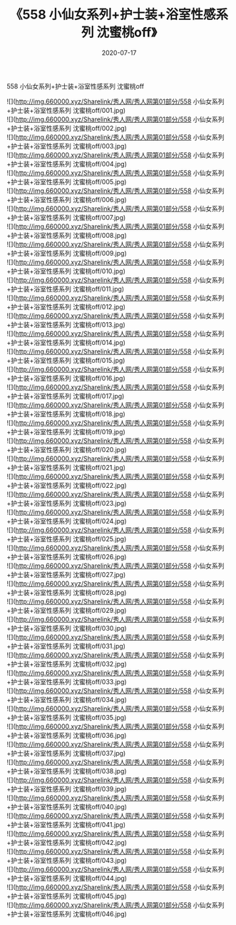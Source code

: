 ﻿---
layout: post
title:  《558 小仙女系列+护士装+浴室性感系列 沈蜜桃off》
date:   2020-07-17
img: http://img.660000.xyz/Sharelink/秀人网/秀人网第01部分/558 小仙女系列+护士装+浴室性感系列 沈蜜桃off/000.jpg
categories: [美女, 清纯, 唯美]
---

558 小仙女系列+护士装+浴室性感系列 沈蜜桃off

  ![](http://img.660000.xyz/Sharelink/秀人网/秀人网第01部分/558 小仙女系列+护士装+浴室性感系列 沈蜜桃off/001.jpg) <br> ![](http://img.660000.xyz/Sharelink/秀人网/秀人网第01部分/558 小仙女系列+护士装+浴室性感系列 沈蜜桃off/002.jpg) <br> ![](http://img.660000.xyz/Sharelink/秀人网/秀人网第01部分/558 小仙女系列+护士装+浴室性感系列 沈蜜桃off/003.jpg) <br> ![](http://img.660000.xyz/Sharelink/秀人网/秀人网第01部分/558 小仙女系列+护士装+浴室性感系列 沈蜜桃off/004.jpg) <br> ![](http://img.660000.xyz/Sharelink/秀人网/秀人网第01部分/558 小仙女系列+护士装+浴室性感系列 沈蜜桃off/005.jpg) <br> ![](http://img.660000.xyz/Sharelink/秀人网/秀人网第01部分/558 小仙女系列+护士装+浴室性感系列 沈蜜桃off/006.jpg) <br> ![](http://img.660000.xyz/Sharelink/秀人网/秀人网第01部分/558 小仙女系列+护士装+浴室性感系列 沈蜜桃off/007.jpg) <br> ![](http://img.660000.xyz/Sharelink/秀人网/秀人网第01部分/558 小仙女系列+护士装+浴室性感系列 沈蜜桃off/008.jpg) <br> ![](http://img.660000.xyz/Sharelink/秀人网/秀人网第01部分/558 小仙女系列+护士装+浴室性感系列 沈蜜桃off/009.jpg) <br> ![](http://img.660000.xyz/Sharelink/秀人网/秀人网第01部分/558 小仙女系列+护士装+浴室性感系列 沈蜜桃off/010.jpg) <br> ![](http://img.660000.xyz/Sharelink/秀人网/秀人网第01部分/558 小仙女系列+护士装+浴室性感系列 沈蜜桃off/011.jpg) <br> ![](http://img.660000.xyz/Sharelink/秀人网/秀人网第01部分/558 小仙女系列+护士装+浴室性感系列 沈蜜桃off/012.jpg) <br> ![](http://img.660000.xyz/Sharelink/秀人网/秀人网第01部分/558 小仙女系列+护士装+浴室性感系列 沈蜜桃off/013.jpg) <br> ![](http://img.660000.xyz/Sharelink/秀人网/秀人网第01部分/558 小仙女系列+护士装+浴室性感系列 沈蜜桃off/014.jpg) <br> ![](http://img.660000.xyz/Sharelink/秀人网/秀人网第01部分/558 小仙女系列+护士装+浴室性感系列 沈蜜桃off/015.jpg) <br> ![](http://img.660000.xyz/Sharelink/秀人网/秀人网第01部分/558 小仙女系列+护士装+浴室性感系列 沈蜜桃off/016.jpg) <br> ![](http://img.660000.xyz/Sharelink/秀人网/秀人网第01部分/558 小仙女系列+护士装+浴室性感系列 沈蜜桃off/017.jpg) <br> ![](http://img.660000.xyz/Sharelink/秀人网/秀人网第01部分/558 小仙女系列+护士装+浴室性感系列 沈蜜桃off/018.jpg) <br> ![](http://img.660000.xyz/Sharelink/秀人网/秀人网第01部分/558 小仙女系列+护士装+浴室性感系列 沈蜜桃off/019.jpg) <br> ![](http://img.660000.xyz/Sharelink/秀人网/秀人网第01部分/558 小仙女系列+护士装+浴室性感系列 沈蜜桃off/020.jpg) <br> ![](http://img.660000.xyz/Sharelink/秀人网/秀人网第01部分/558 小仙女系列+护士装+浴室性感系列 沈蜜桃off/021.jpg) <br> ![](http://img.660000.xyz/Sharelink/秀人网/秀人网第01部分/558 小仙女系列+护士装+浴室性感系列 沈蜜桃off/022.jpg) <br> ![](http://img.660000.xyz/Sharelink/秀人网/秀人网第01部分/558 小仙女系列+护士装+浴室性感系列 沈蜜桃off/023.jpg) <br> ![](http://img.660000.xyz/Sharelink/秀人网/秀人网第01部分/558 小仙女系列+护士装+浴室性感系列 沈蜜桃off/024.jpg) <br> ![](http://img.660000.xyz/Sharelink/秀人网/秀人网第01部分/558 小仙女系列+护士装+浴室性感系列 沈蜜桃off/025.jpg) <br> ![](http://img.660000.xyz/Sharelink/秀人网/秀人网第01部分/558 小仙女系列+护士装+浴室性感系列 沈蜜桃off/026.jpg) <br> ![](http://img.660000.xyz/Sharelink/秀人网/秀人网第01部分/558 小仙女系列+护士装+浴室性感系列 沈蜜桃off/027.jpg) <br> ![](http://img.660000.xyz/Sharelink/秀人网/秀人网第01部分/558 小仙女系列+护士装+浴室性感系列 沈蜜桃off/028.jpg) <br> ![](http://img.660000.xyz/Sharelink/秀人网/秀人网第01部分/558 小仙女系列+护士装+浴室性感系列 沈蜜桃off/029.jpg) <br> ![](http://img.660000.xyz/Sharelink/秀人网/秀人网第01部分/558 小仙女系列+护士装+浴室性感系列 沈蜜桃off/030.jpg) <br> ![](http://img.660000.xyz/Sharelink/秀人网/秀人网第01部分/558 小仙女系列+护士装+浴室性感系列 沈蜜桃off/031.jpg) <br> ![](http://img.660000.xyz/Sharelink/秀人网/秀人网第01部分/558 小仙女系列+护士装+浴室性感系列 沈蜜桃off/032.jpg) <br> ![](http://img.660000.xyz/Sharelink/秀人网/秀人网第01部分/558 小仙女系列+护士装+浴室性感系列 沈蜜桃off/033.jpg) <br> ![](http://img.660000.xyz/Sharelink/秀人网/秀人网第01部分/558 小仙女系列+护士装+浴室性感系列 沈蜜桃off/034.jpg) <br> ![](http://img.660000.xyz/Sharelink/秀人网/秀人网第01部分/558 小仙女系列+护士装+浴室性感系列 沈蜜桃off/035.jpg) <br> ![](http://img.660000.xyz/Sharelink/秀人网/秀人网第01部分/558 小仙女系列+护士装+浴室性感系列 沈蜜桃off/036.jpg) <br> ![](http://img.660000.xyz/Sharelink/秀人网/秀人网第01部分/558 小仙女系列+护士装+浴室性感系列 沈蜜桃off/037.jpg) <br> ![](http://img.660000.xyz/Sharelink/秀人网/秀人网第01部分/558 小仙女系列+护士装+浴室性感系列 沈蜜桃off/038.jpg) <br> ![](http://img.660000.xyz/Sharelink/秀人网/秀人网第01部分/558 小仙女系列+护士装+浴室性感系列 沈蜜桃off/039.jpg) <br> ![](http://img.660000.xyz/Sharelink/秀人网/秀人网第01部分/558 小仙女系列+护士装+浴室性感系列 沈蜜桃off/040.jpg) <br> ![](http://img.660000.xyz/Sharelink/秀人网/秀人网第01部分/558 小仙女系列+护士装+浴室性感系列 沈蜜桃off/041.jpg) <br> ![](http://img.660000.xyz/Sharelink/秀人网/秀人网第01部分/558 小仙女系列+护士装+浴室性感系列 沈蜜桃off/042.jpg) <br> ![](http://img.660000.xyz/Sharelink/秀人网/秀人网第01部分/558 小仙女系列+护士装+浴室性感系列 沈蜜桃off/043.jpg) <br> ![](http://img.660000.xyz/Sharelink/秀人网/秀人网第01部分/558 小仙女系列+护士装+浴室性感系列 沈蜜桃off/044.jpg) <br> ![](http://img.660000.xyz/Sharelink/秀人网/秀人网第01部分/558 小仙女系列+护士装+浴室性感系列 沈蜜桃off/045.jpg) <br> ![](http://img.660000.xyz/Sharelink/秀人网/秀人网第01部分/558 小仙女系列+护士装+浴室性感系列 沈蜜桃off/046.jpg) <br>